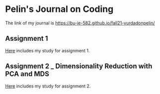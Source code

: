# Pelin's Journal on Coding

The link of my journal is https://bu-ie-582.github.io/fall21-yurdadonpelin/ 

## Assignment 1
[Here](Assignment_1.html) includes my study for assignment 1.

## Assignment 2 _ Dimensionality Reduction with PCA and MDS
[Here](Assignment2_DimensionalityReduction.html) includes my study for assignment 2.
